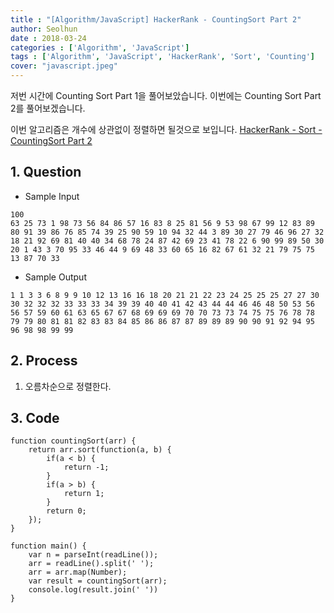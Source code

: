```yaml
---
title : "[Algorithm/JavaScript] HackerRank - CountingSort Part 2"
author: Seolhun
date : 2018-03-24
categories : ['Algorithm', 'JavaScript']
tags : ['Algorithm', 'JavaScript', 'HackerRank', 'Sort', 'Counting']
cover: "javascript.jpeg"
---
```


저번 시간에 Counting Sort Part 1을 풀어보았습니다.
이번에는 Counting Sort Part 2를 풀어보겠습니다.

이번 알고리즘은 개수에 상관없이 정렬하면 될것으로 보입니다.
[HackerRank - Sort - CountingSort Part 2](https://www.hackerrank.com/challenges/countingsort2/problem)


## 1. Question
- Sample Input
```
100
63 25 73 1 98 73 56 84 86 57 16 83 8 25 81 56 9 53 98 67 99 12 83 89 80 91 39 86 76 85 74 39 25 90 59 10 94 32 44 3 89 30 27 79 46 96 27 32 18 21 92 69 81 40 40 34 68 78 24 87 42 69 23 41 78 22 6 90 99 89 50 30 20 1 43 3 70 95 33 46 44 9 69 48 33 60 65 16 82 67 61 32 21 79 75 75 13 87 70 33
```

- Sample Output
```
1 1 3 3 6 8 9 9 10 12 13 16 16 18 20 21 21 22 23 24 25 25 25 27 27 30 30 32 32 32 33 33 33 34 39 39 40 40 41 42 43 44 44 46 46 48 50 53 56 56 57 59 60 61 63 65 67 67 68 69 69 69 70 70 73 73 74 75 75 76 78 78 79 79 80 81 81 82 83 83 84 85 86 86 87 87 89 89 89 90 90 91 92 94 95 96 98 98 99 99
```

## 2. Process
1. 오름차순으로 정렬한다.

## 3. Code
```tsx
function countingSort(arr) {
    return arr.sort(function(a, b) {
        if(a < b) {
            return -1;
        }
        if(a > b) {
            return 1;
        }
        return 0;
    });
}

function main() {
    var n = parseInt(readLine());
    arr = readLine().split(' ');
    arr = arr.map(Number);
    var result = countingSort(arr);
    console.log(result.join(' '))
}
```
